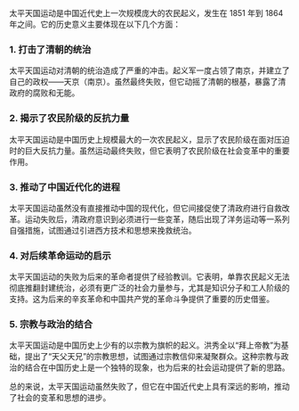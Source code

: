 太平天国运动是中国近代史上一次规模庞大的农民起义，发生在 1851 年到 1864 年之间。它的历史意义主要体现在以下几个方面：

### 1. **打击了清朝的统治**

太平天国运动对清朝的统治造成了严重的冲击。起义军一度占领了南京，并建立了自己的政权——天京（南京）。虽然最终失败，但它动摇了清朝的根基，暴露了清政府的腐败和无能。

### 2. **揭示了农民阶级的反抗力量**

太平天国运动是中国历史上规模最大的一次农民起义，显示了农民阶级在面对压迫时的巨大反抗力量。虽然运动最终失败，但它表明了农民阶级在社会变革中的重要作用。

### 3. **推动了中国近代化的进程**

太平天国运动虽然没有直接推动中国的现代化，但它间接促使了清政府进行自救改革。运动失败后，清政府意识到必须进行一些变革，随后出现了洋务运动等一系列自强措施，试图通过引进西方技术和思想来挽救统治。

### 4. **对后续革命运动的启示**

太平天国运动的失败为后来的革命者提供了经验教训。它表明，单靠农民起义无法彻底推翻封建统治，必须有更广泛的社会力量参与，尤其是知识分子和工人阶级的支持。这为后来的辛亥革命和中国共产党的革命斗争提供了重要的历史借鉴。

### 5. **宗教与政治的结合**

太平天国运动是中国历史上少有的以宗教为旗帜的起义。洪秀全以“拜上帝教”为基础，提出了“天父天兄”的宗教思想，试图通过宗教信仰来凝聚群众。这种宗教与政治的结合在中国历史上是一个独特的现象，也为后来的社会运动提供了新的思路。

总的来说，太平天国运动虽然失败了，但它在中国近代史上具有深远的影响，推动了社会的变革和思想的进步。

